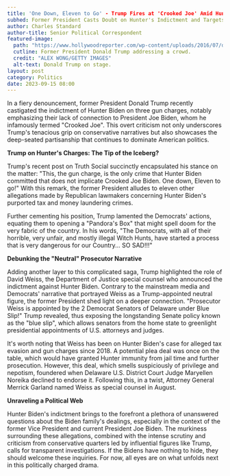 ```yaml
---
title: 'One Down, Eleven to Go' - Trump Fires at 'Crooked Joe' Amid Hunter Biden's Charges
subhed: Former President Casts Doubt on Hunter's Indictment and Targets Joe Biden's Integrity
author: Charles Standard
author-title: Senior Political Correspondent
featured-image: 
  path: "https://www.hollywoodreporter.com/wp-content/uploads/2016/07/donald_trump_rnc_speech_7_h_2016.jpg?w=2000&h=1126&crop=1"
  cutline: Former President Donald Trump addressing a crowd.
  credit: "ALEX WONG/GETTY IMAGES"
  alt-text: Donald Trump on stage.
layout: post
category: Politics
date: 2023-09-15 08:00
---
```


In a fiery denouncement, former President Donald Trump recently castigated the indictment of Hunter Biden on three gun charges, notably emphasizing their lack of connection to President Joe Biden, whom he infamously termed "Crooked Joe". This overt criticism not only underscores Trump's tenacious grip on conservative narratives but also showcases the deep-seated partisanship that continues to dominate American politics.

**Trump on Hunter's Charges: The Tip of the Iceberg?**

Trump's recent post on Truth Social succinctly encapsulated his stance on the matter: "This, the gun charge, is the only crime that Hunter Biden committed that does not implicate Crooked Joe Biden. One down, Eleven to go!" With this remark, the former President alludes to eleven other allegations made by Republican lawmakers concerning Hunter Biden's purported tax and money laundering crimes.

Further cementing his position, Trump lamented the Democrats' actions, equating them to opening a "Pandora's Box" that might spell doom for the very fabric of the country. In his words, "The Democrats, with all of their horrible, very unfair, and mostly illegal Witch Hunts, have started a process that is very dangerous for our Country... SO SAD!!!"

**Debunking the "Neutral" Prosecutor Narrative**

Adding another layer to this complicated saga, Trump highlighted the role of David Weiss, the Department of Justice special counsel who announced the indictment against Hunter Biden. Contrary to the mainstream media and Democrats' narrative that portrayed Weiss as a Trump-appointed neutral figure, the former President shed light on a deeper connection. "Prosecutor Weiss is appointed by the 2 Democrat Senators of Delaware under Blue Slip!" Trump revealed, thus exposing the longstanding Senate policy known as the "blue slip", which allows senators from the home state to greenlight presidential appointments of U.S. attorneys and judges.

It's worth noting that Weiss has been on Hunter Biden's case for alleged tax evasion and gun charges since 2018. A potential plea deal was once on the table, which would have granted Hunter immunity from jail time and further prosecution. However, this deal, which smells suspiciously of privilege and nepotism, foundered when Delaware U.S. District Court Judge Maryellen Noreika declined to endorse it. Following this, in a twist, Attorney General Merrick Garland named Weiss as special counsel in August.

**Unraveling a Political Web**

Hunter Biden's indictment brings to the forefront a plethora of unanswered questions about the Biden family's dealings, especially in the context of the former Vice President and current President Joe Biden. The murkiness surrounding these allegations, combined with the intense scrutiny and criticism from conservative quarters led by influential figures like Trump, calls for transparent investigations. If the Bidens have nothing to hide, they should welcome these inquiries. For now, all eyes are on what unfolds next in this politically charged drama.
